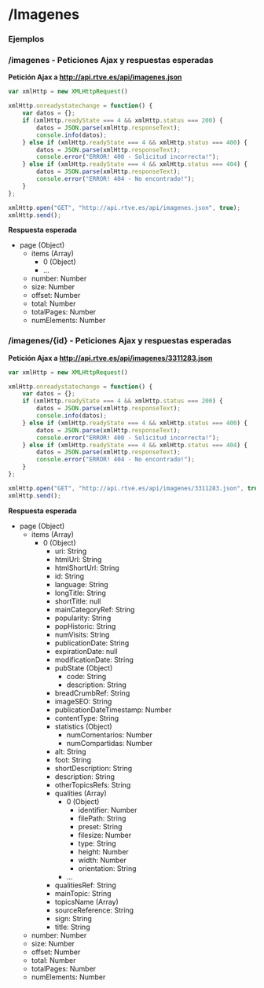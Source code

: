 # /Imagenes

### Ejemplos


### /imagenes - Peticiones Ajax y respuestas esperadas

**Petición Ajax a http://api.rtve.es/api/imagenes.json**

```javascript
var xmlHttp = new XMLHttpRequest()

xmlHttp.onreadystatechange = function() {
    var datos = {};
    if (xmlHttp.readyState === 4 && xmlHttp.status === 200) {
        datos = JSON.parse(xmlHttp.responseText);
        console.info(datos);
    } else if (xmlHttp.readyState === 4 && xmlHttp.status === 400) {
        datos = JSON.parse(xmlHttp.responseText);
        console.error("ERROR! 400 - Solicitud incorrecta!");         
    } else if (xmlHttp.readyState === 4 && xmlHttp.status === 404) {
        datos = JSON.parse(xmlHttp.responseText);
        console.error("ERROR! 404 - No encontrado!");
    }
};

xmlHttp.open("GET", "http://api.rtve.es/api/imagenes.json", true);
xmlHttp.send();
```

**Respuesta esperada**

- page (Object)
	- items (Array)
		- 0 (Object)
		- ...
	- number: Number
	- size: Number
	- offset: Number
	- total: Number
	- totalPages: Number
	- numElements: Number



### /imagenes/{id} - Peticiones Ajax y respuestas esperadas

**Petición Ajax a http://api.rtve.es/api/imagenes/3311283.json**

```javascript
var xmlHttp = new XMLHttpRequest()

xmlHttp.onreadystatechange = function() {
    var datos = {};
    if (xmlHttp.readyState === 4 && xmlHttp.status === 200) {
        datos = JSON.parse(xmlHttp.responseText);
        console.info(datos);
    } else if (xmlHttp.readyState === 4 && xmlHttp.status === 400) {
        datos = JSON.parse(xmlHttp.responseText);
        console.error("ERROR! 400 - Solicitud incorrecta!");         
    } else if (xmlHttp.readyState === 4 && xmlHttp.status === 404) {
        datos = JSON.parse(xmlHttp.responseText);
        console.error("ERROR! 404 - No encontrado!");
    }
};

xmlHttp.open("GET", "http://api.rtve.es/api/imagenes/3311283.json", true);
xmlHttp.send();
```

**Respuesta esperada**

- page (Object)
	- items (Array)
		- 0 (Object)
			- uri: String
			- htmlUrl: String
			- htmlShortUrl: String
			- id: String
			- language: String
			- longTitle: String
			- shortTitle: null
			- mainCategoryRef: String
			- popularity: String
			- popHistoric: String
			- numVisits: String
			- publicationDate: String
			- expirationDate: null
			- modificationDate: String
			- pubState (Object)
				- code: String
				- description: String
			- breadCrumbRef: String
			- imageSEO: String
			- publicationDateTimestamp: Number
			- contentType: String
			- statistics (Object)
				- numComentarios: Number
				- numCompartidas: Number
			- alt: String
			- foot: String
			- shortDescription: String
			- description: String
			- otherTopicsRefs: String
			- qualities (Array)
				- 0 (Object)
					- identifier: Number
					- filePath: String
					- preset: String
					- filesize: Number
					- type: String
					- height: Number
					- width: Number
					- orientation: String
				- ...
			- qualitiesRef: String
			- mainTopic: String
			- topicsName (Array)
			- sourceReference: String
			- sign: String
			- title: String
	- number: Number
	- size: Number
	- offset: Number
	- total: Number
	- totalPages: Number
	- numElements: Number